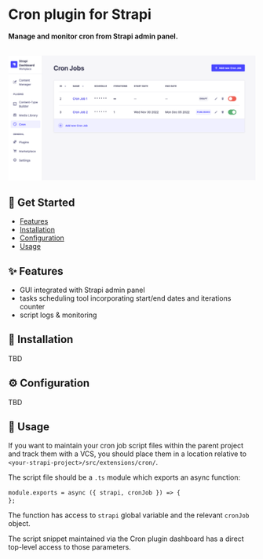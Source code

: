# Cron plugin for Strapi

**Manage and monitor cron from Strapi admin panel.**
<br />
<br />

![Cron plugin for Strapi](/assets/image-1.png)

## 👋 Get Started

- [Features](#-features)
- [Installation](#-installation)
- [Configuration](#%EF%B8%8F-configuration)
- [Usage](#-usage)

## ✨ Features

- GUI integrated with Strapi admin panel
- tasks scheduling tool incorporating start/end dates and iterations counter
- script logs & monitoring

## 🔧 Installation

TBD

## ⚙️ Configuration

TBD

## 📌 Usage

If you want to maintain your cron job script files within the parent project and track them with a VCS, you should place them in a location relative to `<your-strapi-project>/src/extensions/cron/`.

The script file should be a `.ts` module which exports an async function:

```JS
module.exports = async ({ strapi, cronJob }) => {
};
```

The function has access to `strapi` global variable and the relevant `cronJob` object.

The script snippet maintained via the Cron plugin dashboard has a direct top-level access to those parameters.
